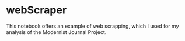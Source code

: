 # webScraper
This notebook offers an example of web scrapping, which I used for my analysis of the Modernist Journal Project.
